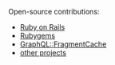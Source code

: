 Open-source contributions:

- [Ruby on Rails](https://github.com/rails/rails/pulls?q=is%3Apr+is%3Amerged+author%3Ajeromedalbert)
- [Rubygems](https://github.com/rubygems/rubygems/pulls?q=is%3Apr+is%3Amerged+author%3Ajeromedalbert)
- [GraphQL::FragmentCache](https://github.com/DmitryTsepelev/graphql-ruby-fragment_cache/pulls?q=is%3Apr+is%3Amerged+author%3Ajeromedalbert)
- [other projects](https://github.com/pulls?q=is%3Apr+is%3Amerged+is%3Apublic+author%3Ajeromedalbert+-repo%3Arails%2Frails+-repo%3Arubygems%2Frubygems+-repo%3ADmitryTsepelev%2Fgraphql-ruby-fragment_cache)
